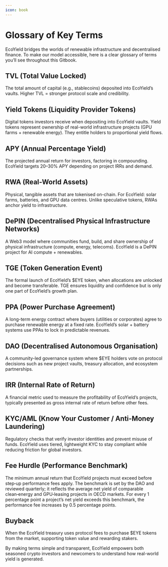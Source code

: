 ```yaml
---
icon: book
---
```


# Glossary of Key Terms

EcoYield bridges the worlds of renewable infrastructure and decentralised finance. To make our model accessible, here is a clear glossary of terms you’ll see throughout this Gitbook.

## TVL (Total Value Locked)

The total amount of capital (e.g., stablecoins) deposited into EcoYield’s vaults. Higher TVL = stronger protocol scale and credibility.

## Yield Tokens (Liquidity Provider Tokens)

Digital tokens investors receive when depositing into EcoYield vaults. Yield tokens represent ownership of real-world infrastructure projects (GPU farms + renewable energy). They entitle holders to proportional yield flows.

## APY (Annual Percentage Yield)

The projected annual return for investors, factoring in compounding. EcoYield targets 20–30% APY depending on project IRRs and demand.

## RWA (Real-World Assets)

Physical, tangible assets that are tokenised on-chain. For EcoYield: solar farms, batteries, and GPU data centres. Unlike speculative tokens, RWAs anchor yield to infrastructure.

## DePIN (Decentralised Physical Infrastructure Networks)

A Web3 model where communities fund, build, and share ownership of physical infrastructure (compute, energy, telecoms). EcoYield is a DePIN project for AI compute + renewables.

## TGE (Token Generation Event)

The formal launch of EcoYield’s $EYE token, when allocations are unlocked and become transferable. TGE ensures liquidity and confidence but is only one part of EcoYield’s growth plan.

## PPA (Power Purchase Agreement)

A long-term energy contract where buyers (utilities or corporates) agree to purchase renewable energy at a fixed rate. EcoYield’s solar + battery systems use PPAs to lock in predictable revenues.

## DAO (Decentralised Autonomous Organisation)

A community-led governance system where $EYE holders vote on protocol decisions such as new project vaults, treasury allocation, and ecosystem partnerships.

## IRR (Internal Rate of Return)

A financial metric used to measure the profitability of EcoYield’s projects, typically presented as gross internal rate of return before other fees.

## KYC/AML (Know Your Customer / Anti-Money Laundering)

Regulatory checks that verify investor identities and prevent misuse of funds. EcoYield uses tiered, lightweight KYC to stay compliant while reducing friction for global investors.

## Fee Hurdle (Performance Benchmark)

The minimum annual return that EcoYield projects must exceed before step‑up performance fees apply. The benchmark is set by the DAO and reviewed quarterly; it reflects the average net yield of comparable clean‑energy and GPU‑leasing projects in OECD markets. For every 1 percentage point a project’s net yield exceeds this benchmark, the performance fee increases by 0.5 percentage points.

## Buyback

When the EcoYield treasury uses protocol fees to purchase $EYE tokens from the market, supporting token value and rewarding stakers.

By making terms simple and transparent, EcoYield empowers both seasoned crypto investors and newcomers to understand how real-world yield is generated.
